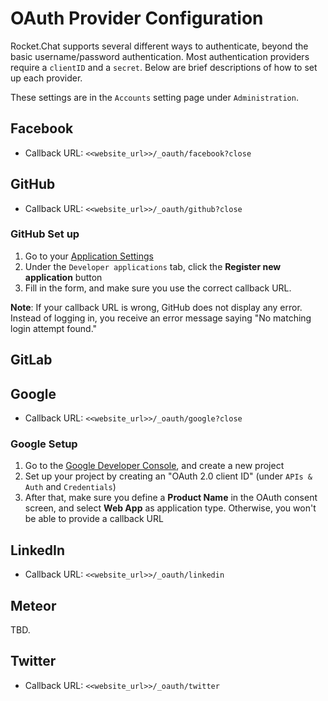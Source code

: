 # OAuth Provider Configuration

Rocket.Chat supports several different ways to authenticate, beyond the basic username/password authentication. Most authentication providers require a `clientID` and a `secret`. Below are brief descriptions of how to set up each provider.

These settings are in the `Accounts` setting page under `Administration`.

## Facebook

- Callback URL: `<<website_url>>/_oauth/facebook?close`

## GitHub

- Callback URL: `<<website_url>>/_oauth/github?close`

### GitHub Set up

1. Go to your [Application Settings](https://github.com/settings/applications)
2. Under the `Developer applications` tab, click the **Register new application** button
3. Fill in the form, and make sure you use the correct callback URL.

**Note**: If your callback URL is wrong, GitHub does not display any error. Instead of logging in, you receive an error message saying "No matching login attempt found."

## GitLab

## Google

- Callback URL: `<<website_url>>/_oauth/google?close`

### Google Setup

1. Go to the [Google Developer Console](https://console.developers.google.com), and create a new project
2. Set up your project by creating an "OAuth 2.0 client ID" (under `APIs & Auth` and `Credentials`)
3. After that, make sure you define a **Product Name** in the OAuth consent screen, and select **Web App** as application type. Otherwise, you won't be able to provide a callback URL

## LinkedIn

- Callback URL: `<<website_url>>/_oauth/linkedin`

## Meteor

TBD.

## Twitter

- Callback URL: `<<website_url>>/_oauth/twitter`
